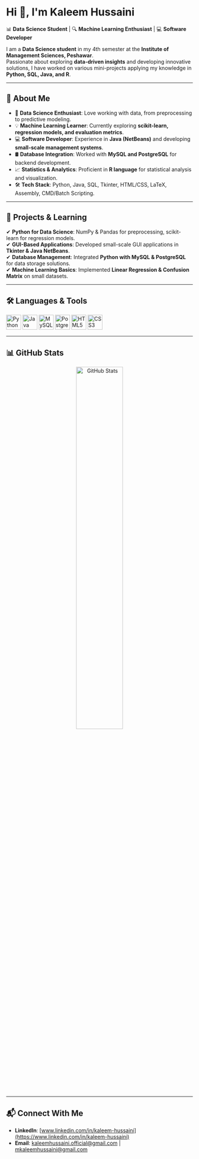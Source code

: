# Hi 👋, I'm Kaleem Hussaini  
📊 **Data Science Student** | 🔍 **Machine Learning Enthusiast** | 💻 **Software Developer**  

I am a **Data Science student** in my 4th semester at the **Institute of Management Sciences, Peshawar**.  
Passionate about exploring **data-driven insights** and developing innovative solutions, I have worked on various mini-projects applying my knowledge in **Python, SQL, Java, and R**.  

---

## 📌 About Me  
- 🎯 **Data Science Enthusiast**: Love working with data, from preprocessing to predictive modeling.  
- 💡 **Machine Learning Learner**: Currently exploring **scikit-learn, regression models, and evaluation metrics**.  
- 💻 **Software Developer**: Experience in **Java (NetBeans)** and developing **small-scale management systems**.  
- 🛢 **Database Integration**: Worked with **MySQL and PostgreSQL** for backend development.  
- 📈 **Statistics & Analytics**: Proficient in **R language** for statistical analysis and visualization.  
- 🛠 **Tech Stack**: Python, Java, SQL, Tkinter, HTML/CSS, LaTeX, Assembly, CMD/Batch Scripting.  

---

## 🚀 Projects & Learning  
✔ **Python for Data Science**: NumPy & Pandas for preprocessing, scikit-learn for regression models.  
✔ **GUI-Based Applications**: Developed small-scale GUI applications in **Tkinter & Java NetBeans**.  
✔ **Database Management**: Integrated **Python with MySQL & PostgreSQL** for data storage solutions.  
✔ **Machine Learning Basics**: Implemented **Linear Regression & Confusion Matrix** on small datasets.  

---

## 🛠 Languages & Tools  
<p align="left">  
<img src="https://cdn.jsdelivr.net/gh/devicons/devicon/icons/python/python-original.svg" alt="Python" width="40" height="40"/>  
<img src="https://cdn.jsdelivr.net/gh/devicons/devicon/icons/java/java-original.svg" alt="Java" width="40" height="40"/>  
<img src="https://cdn.jsdelivr.net/gh/devicons/devicon/icons/mysql/mysql-original.svg" alt="MySQL" width="40" height="40"/>  
<img src="https://cdn.jsdelivr.net/gh/devicons/devicon/icons/postgresql/postgresql-original.svg" alt="PostgreSQL" width="40" height="40"/>  
<img src="https://cdn.jsdelivr.net/gh/devicons/devicon/icons/html5/html5-original.svg" alt="HTML5" width="40" height="40"/>  
<img src="https://cdn.jsdelivr.net/gh/devicons/devicon/icons/css3/css3-original.svg" alt="CSS3" width="40" height="40"/>  
</p>  

---

## 📊 GitHub Stats  
<p align="center">  
  <img src="https://github-readme-stats.vercel.app/api?username=kaleem-hussaini&show_icons=true&theme=dark" alt="GitHub Stats" width="50%"/>  
</p>  

---

## 📬 Connect With Me  
- **LinkedIn**: [www.linkedin.com/in/kaleem-hussaini](https://www.linkedin.com/in/kaleem-hussaini)  
- **Email**: kaleemhussaini.official@gmail.com | mkaleemhussaini@gmail.com  

